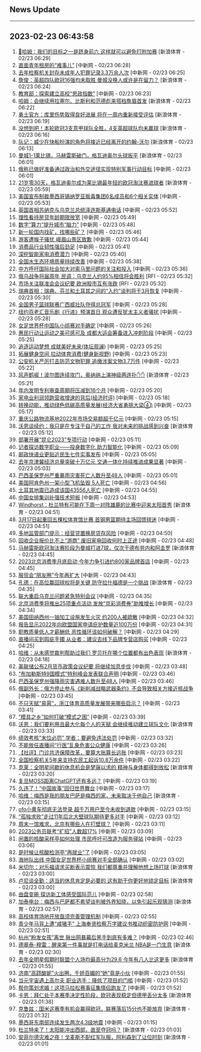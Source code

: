 ## News Update
---
2023-02-23 06:43:58
---
1. <a target="_blank" href="https://k.sina.cn/article_2018499075_784fda0302001lrmt.html?from=sports&subch=osport">👀哈姆：我们的目标之一是跻身前六 这样就可以避免打附加赛</a> [新浪体育 - 02/23 06:29]
2. <a target="_blank" href="http://www.chinanews.com//sh/2023/02-23/9958900.shtml">直面青年租房的“难事儿”</a> [中新网 - 02/23 06:28]
3. <a target="_blank" href="http://www.chinanews.com//gn/2023/02-23/9958899.shtml">去年检察机关封存未成年人犯罪记录3.3万余人次</a> [中新网 - 02/23 06:25]
4. <a target="_blank" href="https://k.sina.cn/article_2018499075_784fda0302001lrmq.html?from=sports&subch=osport">詹俊：英超四队欧冠16强均未取胜 曼城没换人或许是在留力？</a> [新浪体育 - 02/23 06:24]
5. <a target="_blank" href="http://www.chinanews.com//gn/2023/02-23/9958898.shtml">教育部：探索建立高校“思政指数”</a> [中新网 - 02/23 06:23]
6. <a target="_blank" href="https://k.sina.cn/article_2018499075_784fda0302001lrmp.html?from=sports&subch=osport">哈姆：会继续用拉塞尔、比斯利和范德彪来搭档詹眉首发</a> [新浪体育 - 02/23 06:22]
7. <a target="_blank" href="https://k.sina.cn/article_2018499075_784fda0302001lrmo.html?from=sports&subch=osport">勇士官方：库里伤势取得良好进展 将在一周内重新接受评估</a> [新浪体育 - 02/23 06:19]
8. <a target="_blank" href="https://k.sina.cn/article_2018499075_784fda0302001lrml.html?from=sports&subch=osport">没想到吧！本轮欧冠3支意甲球队全胜，4支英超球队均未赢球</a> [新浪体育 - 02/23 06:16]
9. <a target="_blank" href="https://k.sina.cn/article_2018499075_784fda0302001lrmk.html?from=sports&subch=osport">队记：威少在快船扮演的角色将接近已经离开的约翰-沃尔</a> [新浪体育 - 02/23 06:13]
10. <a target="_blank" href="https://k.sina.cn/article_7243168542_m1afb9fb1e001019fne.html?from=sports&subch=global">曼城1-1莱比锡，马赫雷斯破门，格瓦迪奥尔头球扳平</a> [新浪体育 - 02/23 06:01]
11. <a target="_blank" href="http://www.chinanews.com//gj/2023/02-23/9958897.shtml">俄称已做好准备通过政治和外交途径实现特别军事行动目标</a> [中新网 - 02/23 06:01]
12. <a target="_blank" href="https://k.sina.cn/article_2018499075_784fda0302001lrmg.html?from=sports&subch=osport">21岁零30天，格瓦迪奥尔成为莱比锡最年轻的欧冠淘汰赛进球者</a> [新浪体育 - 02/23 05:59]
13. <a target="_blank" href="http://www.chinanews.com//gj/2023/02-23/9958896.shtml">美国宣布制裁墨西哥锡纳罗亚贩毒集团6名成员和6个相关实体</a> [中新网 - 02/23 05:53]
14. <a target="_blank" href="http://www.chinanews.com//gj/2023/02-23/9958895.shtml">英国首相苏纳克与乌克兰总统泽连斯基通电话</a> [中新网 - 02/23 05:52]
15. <a target="_blank" href="http://www.chinanews.com//gn/2023/02-23/9958894.shtml">理性看待房贷年龄期限放宽</a> [中新网 - 02/23 05:49]
16. <a target="_blank" href="http://www.chinanews.com//cj/2023/02-23/9958893.shtml">数字“算力”提升城市“脑力”</a> [中新网 - 02/23 05:48]
17. <a target="_blank" href="http://www.chinanews.com//cj/2023/02-23/9958892.shtml">新一轮国内找矿，找哪些矿？</a> [中新网 - 02/23 05:46]
18. <a target="_blank" href="http://www.chinanews.com//sh/2023/02-23/9958891.shtml">游客遭猴子骚扰 峨眉山景区致歉</a> [中新网 - 02/23 05:44]
19. <a target="_blank" href="http://www.chinanews.com//cj/2023/02-23/9958890.shtml">消费品行业韧性强后劲足</a> [中新网 - 02/23 05:41]
20. <a target="_blank" href="http://www.chinanews.com//cj/2023/02-23/9958889.shtml">深挖智能家电消费潜力</a> [中新网 - 02/23 05:40]
21. <a target="_blank" href="http://www.chinanews.com//cj/2023/02-23/9958888.shtml">全国水生态环境质量持续改善</a> [中新网 - 02/23 05:38]
22. <a target="_blank" href="http://www.chinanews.com//gj/2023/02-23/9958887.shtml">中方呼吁国际社会加大对索马里问题的关注和投入</a> [中新网 - 02/23 05:36]
23. <a target="_blank" href="https://www.rfi.fr/cn/%E5%9B%BD%E9%99%85%E6%8A%A5%E9%81%93/20230222-%E4%B8%AD%E5%9B%BD%E6%BC%82%E6%B5%AE%E8%A3%85%E7%BD%AE%E7%8E%B0%E8%B8%AA%E5%8C%97%E6%9E%81-%E5%8A%A0%E6%8B%BF%E5%A4%A7-%E5%B7%B2%E9%98%BB%E6%AD%A2%E6%B5%B7%E7%A9%BA%E7%9B%91%E6%8E%A7">俄乌战争将届周年 民调：乌克兰人约95%相信将会胜利</a> [RFI - 02/23 05:32]
24. <a target="_blank" href="https://www.rfi.fr/cn/%E5%9B%BD%E9%99%85%E6%8A%A5%E9%81%93/20230222-%E4%BB%8A%E5%B9%B4%E8%AF%BA%E8%B4%9D%E5%B0%94%E5%92%8C%E5%B9%B3%E5%A5%96-%E5%85%B1305%E4%BA%BA%E6%88%96%E7%BB%84%E7%BB%87%E8%8E%B7%E6%8F%90%E5%90%8D">市场关注联准会会议纪要 欧洲股市互有涨跌</a> [RFI - 02/23 05:32]
25. <a target="_blank" href="http://www.chinanews.com//gj/2023/02-23/9958886.shtml">瑞典首相：瑞典、芬兰和土耳其之间的“入约”谈判将于3月恢复</a> [中新网 - 02/23 05:30]
26. <a target="_blank" href="http://www.chinanews.com//ty/2023/02-23/9958874.shtml">全国男子篮球联赛广西威壮队夺得总冠军</a> [中新网 - 02/23 05:28]
27. <a target="_blank" href="http://www.chinanews.com//gj/2023/02-23/9958877.shtml">纽约百老汇音乐剧《行进》预演首日 观众遭反犹太主义者骚扰</a> [中新网 - 02/23 05:28]
28. <a target="_blank" href="http://www.chinanews.com//ty/2023/02-23/9958875.shtml">女足世界杯中国队小组赛对手确定</a> [中新网 - 02/23 05:26]
29. <a target="_blank" href="http://www.chinanews.com//ty/2023/02-23/9958885.shtml">惠民行动让运动之美可感可及 成都大运会筹备进入冲刺阶段</a> [中新网 - 02/23 05:25]
30. <a target="_blank" href="http://www.chinanews.com//ty/2023/02-23/9958876.shtml">追逐运动梦想 成就美好未来(体坛观澜)</a> [中新网 - 02/23 05:25]
31. <a target="_blank" href="http://www.chinanews.com//ty/2023/02-23/9958884.shtml">拓展健身空间 拉动体育消费(健身新视野)</a> [中新网 - 02/23 05:23]
32. <a target="_blank" href="http://www.chinanews.com//cul/2023/02-23/9958883.shtml">公安机关严厉打击防范文物犯罪 追缴涉案文物3.7万件</a> [中新网 - 02/23 05:22]
33. <a target="_blank" href="https://k.sina.cn/article_2018499075_784fda0302001lrlk.html?from=sports&subch=osport">风声鹤唳！波尔图连续攻门，奥纳纳上演神级两连扑✋✋</a> [新浪体育 - 02/23 05:21]
34. <a target="_blank" href="http://www.chinanews.com//sh/2023/02-23/9958881.shtml">年内发明专利审查周期将压减到16个月</a> [中新网 - 02/23 05:20]
35. <a target="_blank" href="http://www.chinanews.com//cj/2023/02-23/9958873.shtml">家电业利润领跑营收增速的背后(经济时评)</a> [中新网 - 02/23 05:18]
36. <a target="_blank" href="http://www.chinanews.com//cj/2023/02-23/9958882.shtml">转换动能，推动绿色低碳高质量发展(经济大省勇挑大梁④)</a> [中新网 - 02/23 05:17]
37. <a target="_blank" href="http://www.chinanews.com//cj/2023/02-23/9958880.shtml">重庆公路物流基地2022年市场交易额超千亿元</a> [中新网 - 02/23 05:15]
38. <a target="_blank" href="https://k.sina.cn/article_2018499075_784fda0302001lrlf.html?from=sports&subch=osport">沃恩谈续约：我只是在专注于自己的工作 我对未来的挑战感到兴奋</a> [新浪体育 - 02/23 05:12]
39. <a target="_blank" href="http://www.chinanews.com//gn/2023/02-23/9958879.shtml">部署开展“昆仑2023”专项行动</a> [中新网 - 02/23 05:11]
40. <a target="_blank" href="http://www.chinanews.com//sh/2023/02-23/9958878.shtml">记者探访数字职业——投身数字化 助力智能化</a> [中新网 - 02/23 05:09]
41. <a target="_blank" href="http://www.chinanews.com//sh/2023/02-23/9958872.shtml">邮政快递业更贴近民生七件实事发布</a> [中新网 - 02/23 05:05]
42. <a target="_blank" href="http://www.chinanews.com//cj/2023/02-23/9958871.shtml">去年京津冀经济总量突破十万亿元 交通一体化持续推进成果显著</a> [中新网 - 02/23 05:03]
43. <a target="_blank" href="http://www.chinanews.com//gj/2023/02-23/9958870.shtml">巴西圣保罗州严重暴雨灾害死亡人数升至48人</a> [中新网 - 02/23 05:01]
44. <a target="_blank" href="http://www.chinanews.com//gj/2023/02-23/9958869.shtml">美国阿肯色州一架小型飞机坠毁 5人死亡</a> [中新网 - 02/23 04:56]
45. <a target="_blank" href="http://www.chinanews.com//gj/2023/02-23/9958868.shtml">土耳其地震已造成该国43556人死亡</a> [中新网 - 02/23 04:55]
46. <a target="_blank" href="http://www.chinanews.com//ty/2023/02-23/9958867.shtml">中国女排集训补强技术短板</a> [中新网 - 02/23 04:53]
47. <a target="_blank" href="https://k.sina.cn/article_2018499075_784fda0302001lrlb.html?from=sports&subch=osport">Windhorst：杜兰特有可能在下周一对阵雄鹿的比赛中迎来太阳首秀</a> [新浪体育 - 02/23 04:51]
48. <a target="_blank" href="http://www.chinanews.com//ty/2023/02-23/9958866.shtml">3月17日起重回五棵松体育馆比赛 首钢男篮期待主场回馈球迷</a> [中新网 - 02/23 04:51]
49. <a target="_blank" href="http://www.chinanews.com//sh/2023/02-23/9958865.shtml">多地监管部门提示：经营贷置换房贷存风险</a> [中新网 - 02/23 04:50]
50. <a target="_blank" href="http://www.chinanews.com//cj/2023/02-23/9958864.shtml">回收企业报价比不上“游商” 废旧家电回收何时上正途</a> [中新网 - 02/23 04:48]
51. <a target="_blank" href="https://k.sina.cn/article_2018499075_784fda0302001lrl3.html?from=sports&subch=osport">马赫雷斯欧冠淘汰赛阶段为曼城打进7球，仅次于德布劳内和阿圭罗</a> [新浪体育 - 02/23 04:45]
52. <a target="_blank" href="http://www.chinanews.com//sh/2023/02-23/9958863.shtml">2023北京消费季月底启动 今年力争引进约800家品牌首店</a> [中新网 - 02/23 04:45]
53. <a target="_blank" href="http://www.chinanews.com//sh/2023/02-23/9958862.shtml">服贸会“朋友圈”今年再扩大</a> [中新网 - 02/23 04:43]
54. <a target="_blank" href="https://k.sina.cn/article_2018499075_784fda0302001lrkz.html?from=sports&subch=osport">孔德：在高位赢回球权将是关键 防守拉什福德是一个挑战</a> [新浪体育 - 02/23 04:35]
55. <a target="_blank" href="http://www.chinanews.com//gj/2023/02-23/9958861.shtml">联大重启乌克兰问题紧急特别会议</a> [中新网 - 02/23 04:35]
56. <a target="_blank" href="http://www.chinanews.com//sh/2023/02-23/9958860.shtml">北京消费季将推出25项重点活动 发放“京彩消费券”助推增长</a> [中新网 - 02/23 04:34]
57. <a target="_blank" href="http://www.chinanews.com//gj/2023/02-23/9958859.shtml">美国田纳西州一铀加工设施发生火灾 约200人被疏散</a> [中新网 - 02/23 04:32]
58. <a target="_blank" href="http://www.chinanews.com//gj/2023/02-23/9958858.shtml">报告显示2022年向欧盟国家申请庇护数量近100万份</a> [中新网 - 02/23 04:31]
59. <a target="_blank" href="http://www.chinanews.com//sh/2023/02-23/9958857.shtml">职教质量低人才薪酬低 恶性循环该如何破解？</a> [中新网 - 02/23 04:29]
60. <a target="_blank" href="http://www.chinanews.com//sh/2023/02-23/9958856.shtml">直播间买到瑕疵手镯 从业者：建议去线下品牌专营店购买</a> [中新网 - 02/23 04:25]
61. <a target="_blank" href="https://k.sina.cn/article_2018499075_784fda0302001lrku.html?from=sports&subch=osport">哈维：从未感觉裁判帮助过我们 罗贝托在哪个位置都有出色表现</a> [新浪体育 - 02/23 04:18]
62. <a target="_blank" href="http://www.chinanews.com//gj/2023/02-23/9958855.shtml">美联储公布2月货币政策会议纪要 将继续加息步伐</a> [中新网 - 02/23 03:48]
63. <a target="_blank" href="http://www.chinanews.com//gj/2023/02-23/9958854.shtml">“布加勒斯特9国模式”特别峰会发表联合声明</a> [中新网 - 02/23 03:46]
64. <a target="_blank" href="http://www.chinanews.com//gj/2023/02-23/9958853.shtml">巴西圣保罗州强降雨灾害遇难人数升至48人</a> [中新网 - 02/23 03:46]
65. <a target="_blank" href="http://www.chinanews.com//gj/2023/02-23/9958852.shtml">俄副外长：俄方停止参与《新削减战略武器条约》不会导致相关方接近核战争</a> [中新网 - 02/23 03:45]
66. <a target="_blank" href="http://www.chinanews.com//ty/2023/02-23/9958851.shtml">不只天赋“易昺”，浙江体育高质量发展带来哪些启示？</a> [中新网 - 02/23 03:41]
67. <a target="_blank" href="http://www.chinanews.com//sh/2023/02-23/9958850.shtml">“模具之乡”如何打破“模式之困”</a> [中新网 - 02/23 03:39]
68. <a target="_blank" href="https://k.sina.cn/article_2018499075_784fda0302001lrka.html?from=sports&subch=osport">沃恩：我们要利用且最大化每个人的天赋 会继续推动建立球队文化</a> [新浪体育 - 02/23 03:33]
69. <a target="_blank" href="http://www.chinanews.com//sh/2023/02-23/9958849.shtml">绩效考核“末位必罚” 学者：要避免违法处罚</a> [中新网 - 02/23 03:32]
70. <a target="_blank" href="http://www.chinanews.com//sh/2023/02-23/9958848.shtml">不能放任直播间“行医”乱象危害公众健康</a> [中新网 - 02/23 03:26]
71. <a target="_blank" href="http://www.chinanews.com//gn/2023/02-23/9958847.shtml">【社评】门诊共济保障改革，要算大账算长远账</a> [中新网 - 02/23 03:23]
72. <a target="_blank" href="http://www.chinanews.com//gn/2023/02-23/9958846.shtml">全国检察机关5年来支持农民工起诉10.8万余件</a> [中新网 - 02/23 03:22]
73. <a target="_blank" href="https://k.sina.cn/article_2018499075_784fda0302001lrk5.html?from=sports&subch=osport">克莱：全明星间歇的休息机会是梦寐以求的 精神与身体都得到放松</a> [新浪体育 - 02/23 03:20]
74. <a target="_blank" href="http://www.chinanews.com//sh/2023/02-23/9958845.shtml">复旦MOSS距离ChatGPT还有多远？</a> [中新网 - 02/23 03:19]
75. <a target="_blank" href="http://www.chinanews.com//cul/2023/02-23/9958844.shtml">久违了！“中国故事”回归世界舞台</a> [中新网 - 02/23 03:17]
76. <a target="_blank" href="https://k.sina.cn/article_2018499075_784fda0302001lrk0.html?from=sports&subch=osport">哈维：梅西是我的朋友巴萨是梅西的家，未来取决于他自己</a> [新浪体育 - 02/23 03:15]
77. <a target="_blank" href="http://www.chinanews.com//sh/2023/02-23/9958843.shtml">ofo小黄车彻底无法登录 超千万用户至今未收到退款</a> [中新网 - 02/23 03:15]
78. <a target="_blank" href="http://www.chinanews.com//ty/2023/02-23/9958842.shtml">“孤独求败”走过11年后北大壁球队期待更多对手</a> [中新网 - 02/23 03:12]
79. <a target="_blank" href="http://www.chinanews.com//ty/2023/02-23/9958841.shtml">周末一馆难求，北京有哪些人在打壁球？</a> [中新网 - 02/23 03:11]
80. <a target="_blank" href="http://www.chinanews.com//sh/2023/02-23/9958840.shtml">2023公务员联考“扩招”人数超17%</a> [中新网 - 02/23 03:09]
81. <a target="_blank" href="http://www.chinanews.com//sh/2023/02-23/9958839.shtml">闲置的核酸采样亭如何处理 市民呼吁可改造为服务驿站</a> [中新网 - 02/23 03:06]
82. <a target="_blank" href="http://www.chinanews.com//sh/2023/02-23/9958838.shtml">是时候让核酸检测亭“再就业”了</a> [中新网 - 02/23 03:05]
83. <a target="_blank" href="http://www.chinanews.com//ty/2023/02-23/9958837.shtml">海地队出线 中国女足世界杯小组赛对手全部确认</a> [中新网 - 02/23 03:02]
84. <a target="_blank" href="https://k.sina.cn/article_2018499075_784fda0302001lrjp.html?from=sports&subch=osport">米切尔：对乐福请求买断表示震惊 我们都尊重并理解他想上场打球</a> [新浪体育 - 02/23 03:00]
85. <a target="_blank" href="https://k.sina.cn/article_2018499075_784fda0302001lrjq.html?from=sports&subch=osport">卢尼谈全勤：适当的休息肯定是必要的 这有助于你更好地锁定目标</a> [新浪体育 - 02/23 03:00]
86. <a target="_blank" href="http://www.chinanews.com//ty/2023/02-23/9958836.shtml">由盘变碗 探访新工体感受国际范儿</a> [中新网 - 02/23 02:58]
87. <a target="_blank" href="https://k.sina.cn/article_2018499075_784fda0302001lrjn.html?from=sports&subch=osport">加泰电台：梅西与巴萨都不希望谈判被外界知晓，以免引起乐观猜测</a> [新浪体育 - 02/23 02:57]
88. <a target="_blank" href="http://www.chinanews.com//sh/2023/02-23/9958835.shtml">高校体育场地开放亟须完善管理机制</a> [中新网 - 02/23 02:55]
89. <a target="_blank" href="http://www.chinanews.com//sh/2023/02-23/9958834.shtml">青少年马背上遭“咸猪手” 上海奉贤检察万字建议书推动织密防护网</a> [中新网 - 02/23 02:51]
90. <a target="_blank" href="http://www.chinanews.com//sh/2023/02-23/9958833.shtml">杭州“粉发女孩”离世 揪出网暴幕后黑手到底有多难？</a> [中新网 - 02/23 02:46]
91. <a target="_blank" href="https://k.sina.cn/article_2018499075_784fda0302001lrjk.html?from=sports&subch=osport">德章泰-穆雷：醒来第一件事就是打电话给麦克米兰 NBA是一门生意</a> [新浪体育 - 02/23 02:30]
92. <a target="_blank" href="https://k.sina.cn/article_2018499075_784fda0302001lrjd.html?from=sports&subch=osport">去年全明星假期时联盟个人场均最高分为29.6 今年有八人比这更多</a> [新浪体育 - 02/23 01:55]
93. <a target="_blank" href="http://www.chinanews.com//cul/2023/02-23/9958832.shtml">济南“高跷酸妮”火出圈，千娇百媚的“她”竟是小伙</a> [中新网 - 02/23 01:55]
94. <a target="_blank" href="http://www.chinanews.com//ty/2023/02-23/9958831.shtml">当元宇宙遇上高尔夫 职业选手：降低了项目的门槛</a> [中新网 - 02/23 01:52]
95. <a target="_blank" href="http://www.chinanews.com//ty/2023/02-23/9958830.shtml">帮你策划求婚！这项马拉松赛事征集情侣跑友了</a> [中新网 - 02/23 01:52]
96. <a target="_blank" href="https://k.sina.cn/article_2018499075_784fda0302001lrj9.html?from=sports&subch=osport">卡恩：拜仁处于本赛季决定性阶段，欧冠表现稳定但德甲丢分太多</a> [新浪体育 - 02/23 01:38]
97. <a target="_blank" href="https://k.sina.cn/article_2018499075_784fda0302001lrj5.html?from=sports&subch=osport">克鲁兹：国米这赛季有机会赢得欧冠，联赛落后15分也不能放弃</a> [新浪体育 - 02/23 01:32]
98. <a target="_blank" href="http://www.chinanews.com//gj/2023/02-23/9958828.shtml">墨西哥东南部连续发生两次4.3级地震</a> [中新网 - 02/23 01:15]
99. <a target="_blank" href="https://k.sina.cn/article_3181157500_bd9c9c7c02701moo4.html?from=sports&subch=osport">杜兰特来了！太阳能冲出西部，直至夺冠吗？</a> [新浪体育 - 02/23 01:03]
100. <a target="_blank" href="https://k.sina.cn/article_3181157500_bd9c9c7c00101moo2.html?from=sports&subch=global">安菲尔德灾难之夜！戈麦斯不配红军队服，阿利森到了让位时刻</a> [新浪体育 - 02/23 01:01]
